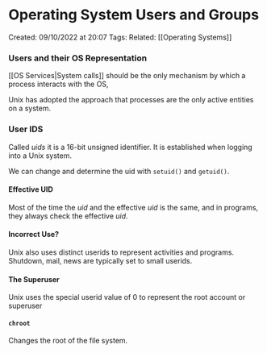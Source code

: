 # Operating System Users and Groups
Created: 09/10/2022 at 20:07
Tags: 
Related: [[Operating Systems]]

### Users and their OS Representation
[[OS Services|System calls]] should be the only mechanism by which a process interacts with the OS,

Unix has adopted the approach that processes are the only active entities on a system.

### User IDS
Called *uids* it is a 16-bit unsigned identifier. It is established when logging into a Unix system.

We can change and determine the uid with `setuid()` and `getuid()`.


#### Effective UID
Most of the time the *uid* and the effective *uid* is the same, and in programs, they always check the effective *uid*.

#### Incorrect Use?
Unix also uses distinct userids to represent activities and programs. Shutdown, mail, news are typically set to small userids.

#### The Superuser
Unix uses the special userid value of 0 to represent the root account or superuser

#### `chroot`
Changes the root of the file system.